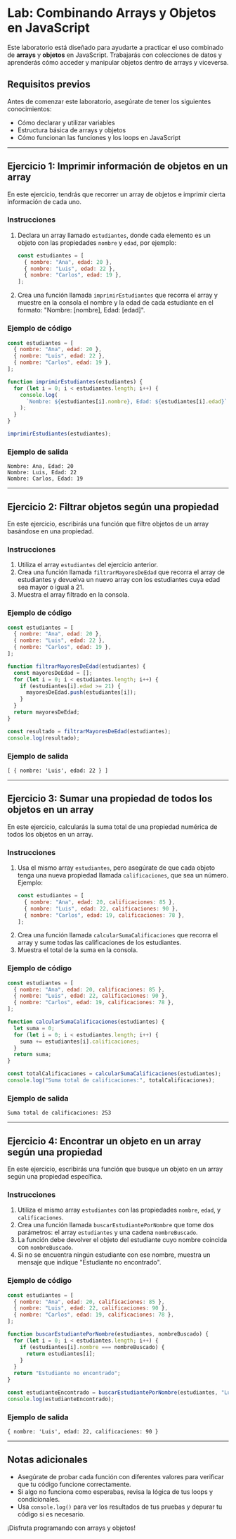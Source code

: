 # Lab: Combinando Arrays y Objetos en JavaScript

Este laboratorio está diseñado para ayudarte a practicar el uso combinado de **arrays** y **objetos** en JavaScript. Trabajarás con colecciones de datos y aprenderás cómo acceder y manipular objetos dentro de arrays y viceversa.

## Requisitos previos

Antes de comenzar este laboratorio, asegúrate de tener los siguientes conocimientos:

- Cómo declarar y utilizar variables
- Estructura básica de arrays y objetos
- Cómo funcionan las funciones y los loops en JavaScript

---

## Ejercicio 1: Imprimir información de objetos en un array

En este ejercicio, tendrás que recorrer un array de objetos e imprimir cierta información de cada uno.

### Instrucciones

1. Declara un array llamado `estudiantes`, donde cada elemento es un objeto con las propiedades `nombre` y `edad`, por ejemplo:
   ```javascript
   const estudiantes = [
     { nombre: "Ana", edad: 20 },
     { nombre: "Luis", edad: 22 },
     { nombre: "Carlos", edad: 19 },
   ];
   ```
2. Crea una función llamada `imprimirEstudiantes` que recorra el array y muestre en la consola el nombre y la edad de cada estudiante en el formato: "Nombre: [nombre], Edad: [edad]".

### Ejemplo de código

```javascript
const estudiantes = [
  { nombre: "Ana", edad: 20 },
  { nombre: "Luis", edad: 22 },
  { nombre: "Carlos", edad: 19 },
];

function imprimirEstudiantes(estudiantes) {
  for (let i = 0; i < estudiantes.length; i++) {
    console.log(
      `Nombre: ${estudiantes[i].nombre}, Edad: ${estudiantes[i].edad}`
    );
  }
}

imprimirEstudiantes(estudiantes);
```

### Ejemplo de salida

```
Nombre: Ana, Edad: 20
Nombre: Luis, Edad: 22
Nombre: Carlos, Edad: 19
```

---

## Ejercicio 2: Filtrar objetos según una propiedad

En este ejercicio, escribirás una función que filtre objetos de un array basándose en una propiedad.

### Instrucciones

1. Utiliza el array `estudiantes` del ejercicio anterior.
2. Crea una función llamada `filtrarMayoresDeEdad` que recorra el array de estudiantes y devuelva un nuevo array con los estudiantes cuya edad sea mayor o igual a 21.
3. Muestra el array filtrado en la consola.

### Ejemplo de código

```javascript
const estudiantes = [
  { nombre: "Ana", edad: 20 },
  { nombre: "Luis", edad: 22 },
  { nombre: "Carlos", edad: 19 },
];

function filtrarMayoresDeEdad(estudiantes) {
  const mayoresDeEdad = [];
  for (let i = 0; i < estudiantes.length; i++) {
    if (estudiantes[i].edad >= 21) {
      mayoresDeEdad.push(estudiantes[i]);
    }
  }
  return mayoresDeEdad;
}

const resultado = filtrarMayoresDeEdad(estudiantes);
console.log(resultado);
```

### Ejemplo de salida

```
[ { nombre: 'Luis', edad: 22 } ]
```

---

## Ejercicio 3: Sumar una propiedad de todos los objetos en un array

En este ejercicio, calcularás la suma total de una propiedad numérica de todos los objetos en un array.

### Instrucciones

1. Usa el mismo array `estudiantes`, pero asegúrate de que cada objeto tenga una nueva propiedad llamada `calificaciones`, que sea un número. Ejemplo:
   ```javascript
   const estudiantes = [
     { nombre: "Ana", edad: 20, calificaciones: 85 },
     { nombre: "Luis", edad: 22, calificaciones: 90 },
     { nombre: "Carlos", edad: 19, calificaciones: 78 },
   ];
   ```
2. Crea una función llamada `calcularSumaCalificaciones` que recorra el array y sume todas las calificaciones de los estudiantes.
3. Muestra el total de la suma en la consola.

### Ejemplo de código

```javascript
const estudiantes = [
  { nombre: "Ana", edad: 20, calificaciones: 85 },
  { nombre: "Luis", edad: 22, calificaciones: 90 },
  { nombre: "Carlos", edad: 19, calificaciones: 78 },
];

function calcularSumaCalificaciones(estudiantes) {
  let suma = 0;
  for (let i = 0; i < estudiantes.length; i++) {
    suma += estudiantes[i].calificaciones;
  }
  return suma;
}

const totalCalificaciones = calcularSumaCalificaciones(estudiantes);
console.log("Suma total de calificaciones:", totalCalificaciones);
```

### Ejemplo de salida

```
Suma total de calificaciones: 253
```

---

## Ejercicio 4: Encontrar un objeto en un array según una propiedad

En este ejercicio, escribirás una función que busque un objeto en un array según una propiedad específica.

### Instrucciones

1. Utiliza el mismo array `estudiantes` con las propiedades `nombre`, `edad`, y `calificaciones`.
2. Crea una función llamada `buscarEstudiantePorNombre` que tome dos parámetros: el array `estudiantes` y una cadena `nombreBuscado`.
3. La función debe devolver el objeto del estudiante cuyo nombre coincida con `nombreBuscado`.
4. Si no se encuentra ningún estudiante con ese nombre, muestra un mensaje que indique "Estudiante no encontrado".

### Ejemplo de código

```javascript
const estudiantes = [
  { nombre: "Ana", edad: 20, calificaciones: 85 },
  { nombre: "Luis", edad: 22, calificaciones: 90 },
  { nombre: "Carlos", edad: 19, calificaciones: 78 },
];

function buscarEstudiantePorNombre(estudiantes, nombreBuscado) {
  for (let i = 0; i < estudiantes.length; i++) {
    if (estudiantes[i].nombre === nombreBuscado) {
      return estudiantes[i];
    }
  }
  return "Estudiante no encontrado";
}

const estudianteEncontrado = buscarEstudiantePorNombre(estudiantes, "Luis");
console.log(estudianteEncontrado);
```

### Ejemplo de salida

```
{ nombre: 'Luis', edad: 22, calificaciones: 90 }
```

---

## Notas adicionales

- Asegúrate de probar cada función con diferentes valores para verificar que tu código funcione correctamente.
- Si algo no funciona como esperabas, revisa la lógica de tus loops y condicionales.
- Usa `console.log()` para ver los resultados de tus pruebas y depurar tu código si es necesario.

¡Disfruta programando con arrays y objetos!
